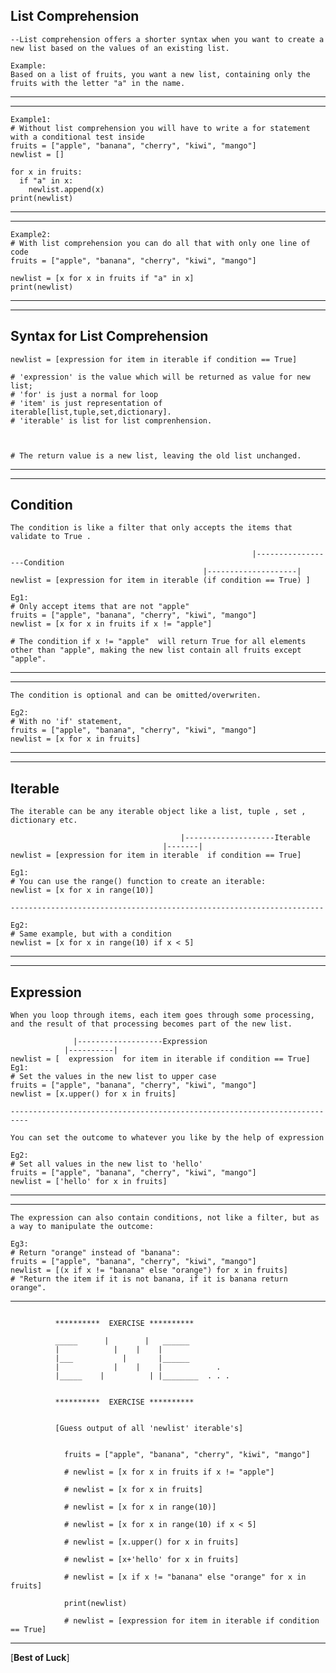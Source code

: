List Comprehension
---

```
--List comprehension offers a shorter syntax when you want to create a new list based on the values of an existing list.

Example:
Based on a list of fruits, you want a new list, containing only the fruits with the letter "a" in the name.
```
------------------
------------------
```
Example1:
# Without list comprehension you will have to write a for statement with a conditional test inside
fruits = ["apple", "banana", "cherry", "kiwi", "mango"]
newlist = []

for x in fruits:
  if "a" in x:
    newlist.append(x)
print(newlist)
```
------------------
------------------
```
Example2:
# With list comprehension you can do all that with only one line of code
fruits = ["apple", "banana", "cherry", "kiwi", "mango"]
           
newlist = [x for x in fruits if "a" in x]
print(newlist)
```

------------------
------------------

Syntax for List Comprehension
---

```
newlist = [expression for item in iterable if condition == True]

# 'expression' is the value which will be returned as value for new list;
# 'for' is just a normal for loop
# 'item' is just representation of iterable[list,tuple,set,dictionary].
# 'iterable' is list for list comprenhension.



# The return value is a new list, leaving the old list unchanged.
```

-------------------------------------------------------------------------------------------------------------------------------------
---------------------------------


Condition
---

```
The condition is like a filter that only accepts the items that validate to True .

                                                      |------------------Condition
                                           |--------------------|
newlist = [expression for item in iterable (if condition == True) ]

Eg1:
# Only accept items that are not "apple"
fruits = ["apple", "banana", "cherry", "kiwi", "mango"]
newlist = [x for x in fruits if x != "apple"]

# The condition if x != "apple"  will return True for all elements other than "apple", making the new list contain all fruits except "apple".
```
--------------------------------------------------------------------------
--------------------------------------------------------------------------

```
The condition is optional and can be omitted/overwriten.

Eg2:
# With no 'if' statement,
fruits = ["apple", "banana", "cherry", "kiwi", "mango"]
newlist = [x for x in fruits]
```

--------------------------------------------------------------------------------------------------------------------------------
--------------------------------------

Iterable
----
```
The iterable can be any iterable object like a list, tuple , set , dictionary etc.

                                      |--------------------Iterable
                                  |-------|
newlist = [expression for item in iterable  if condition == True]

Eg1:
# You can use the range() function to create an iterable:
newlist = [x for x in range(10)]

----------------------------------------------------------------------

Eg2:
# Same example, but with a condition
newlist = [x for x in range(10) if x < 5]
```

-------------------------------------------------------------------------------------------------------------------------------------------
---------------------------

Expression
---

```
When you loop through items, each item goes through some processing, and the result of that processing becomes part of the new list.

              |-------------------Expression
            |----------|
newlist = [  expression  for item in iterable if condition == True]
Eg1:
# Set the values in the new list to upper case
fruits = ["apple", "banana", "cherry", "kiwi", "mango"]
newlist = [x.upper() for x in fruits]

--------------------------------------------------------------------------

You can set the outcome to whatever you like by the help of expression

Eg2:
# Set all values in the new list to 'hello'
fruits = ["apple", "banana", "cherry", "kiwi", "mango"]
newlist = ['hello' for x in fruits]
```

-----------------
-----------------------------------------------------------------
```
The expression can also contain conditions, not like a filter, but as a way to manipulate the outcome:

Eg3:
# Return "orange" instead of "banana":
fruits = ["apple", "banana", "cherry", "kiwi", "mango"]
newlist = [(x if x != "banana" else "orange") for x in fruits]
# "Return the item if it is not banana, if it is banana return orange".
```

--------------------------------------------------------------------------------------------------------------------------
```

          **********  EXERCISE **********

          _____      |        |   ______
          |            |    |    | 
          |___           |       |______ 
          |            |    |    |            .
          |_____    |          | |________  . . .


          **********  EXERCISE **********


          [Guess output of all 'newlist' iterable's]


            fruits = ["apple", "banana", "cherry", "kiwi", "mango"]

            # newlist = [x for x in fruits if x != "apple"]

            # newlist = [x for x in fruits]

            # newlist = [x for x in range(10)]

            # newlist = [x for x in range(10) if x < 5]

            # newlist = [x.upper() for x in fruits]

            # newlist = [x+'hello' for x in fruits]

            # newlist = [x if x != "banana" else "orange" for x in fruits]

            print(newlist)

            # newlist = [expression for item in iterable if condition == True]

```

--------------------------------------------------------------------------------------------------------------------------
[**Best of Luck**]



